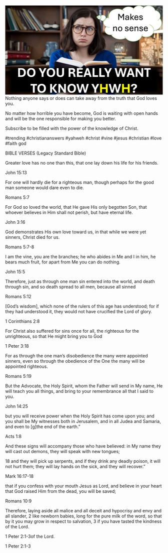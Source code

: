 ![Video cover image](./cover.jpg)
Nothing anyone says or does can take away from the truth that God loves you.

No matter how horrible you have become, God is waiting with open hands and will be the one responsible for making you better.

Subscribe to be filled with the power of the knowledge of Christ.

#trending #christiananswers #yahweh #christ #vine #jesus #christian #love #faith god


BIBLE VERSES (Legacy Standard Bible)

Greater love has no one than this, that one lay down his life for his friends.

John 15:13

For one will hardly die for a righteous man, though perhaps for the good man someone would dare even to die.

Romans 5:7

For God so loved the world, that He gave His only begotten Son, that whoever believes in Him shall not perish, but have eternal life.

John 3:16

God demonstrates His own love toward us, in that while we were yet sinners, Christ died for us.

Romans 5:7-8

I am the vine, you are the branches; he who abides in Me and I in him, he bears much fruit, for apart from Me you can do nothing.

John 15:5

Therefore, just as through one man sin entered into the world, and death through sin, and so death spread to all men, because all sinned

Romans 5:12

[God’s wisdom], which none of the rulers of this age has understood; for if they had understood it, they would not have crucified the Lord of glory.

1 Corinthians 2:8

For Christ also suffered for sins once for all, the righteous for the unrighteous, so that He might bring you to God

1 Peter 3:18

For as through the one man’s disobedience the many were appointed sinners, even so through the obedience of the One the many will be appointed righteous.

Romans 5:19

But the Advocate, the Holy Spirit, whom the Father will send in My name, He will teach you all things, and bring to your remembrance all that I said to you.

John 14:25

but you will receive power when the Holy Spirit has come upon you; and you shall be My witnesses both in Jerusalem, and in all Judea and Samaria, and even to [g]the end of the earth.”

Acts 1:8

And these signs will accompany those who have believed: in My name they will cast out demons, they will speak with new tongues; 

18 and they will pick up serpents, and if they drink any deadly poison, it will not hurt them; they will lay hands on the sick, and they will recover.”

Mark 16:17-18

that if you confess with your mouth Jesus as Lord, and believe in your heart that God raised Him from the dead, you will be saved;

Romans 10:9

Therefore, laying aside all malice and all deceit and hypocrisy and envy and all slander, 2 like newborn babies, long for the pure milk of the word, so that by it you may grow in respect to salvation, 3 if you have tasted the kindness of the Lord.

1 Peter 2:1-3of the Lord.

1 Peter 2:1-3